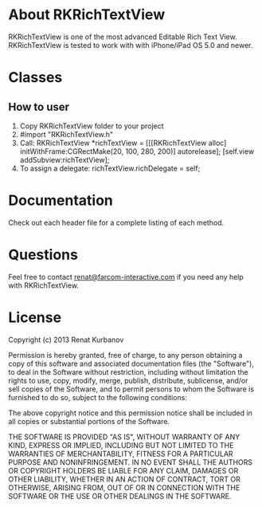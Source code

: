 # About RKRichTextView
RKRichTextView is one of the most advanced Editable Rich Text View.
RKRichTextView is tested to work with with iPhone/iPad OS 5.0 and newer.

# Classes
## How to user
1. Copy RKRichTextView folder to your project
2. #import "RKRichTextView.h"
3. Call: RKRichTextView *richTextView = [[[RKRichTextView alloc] initWithFrame:CGRectMake(20, 100, 280, 200)] autorelease];
	[self.view addSubview:richTextView];
4. To assign a delegate: richTextView.richDelegate = self;

# Documentation
Check out each header file for a complete listing of each method.

# Questions
Feel free to contact renat@farcom-interactive.com if you need any help with RKRichTextView.

# License
Copyright (c) 2013 Renat Kurbanov

Permission is hereby granted, free of charge, to any person obtaining a copy
of this software and associated documentation files (the "Software"), to deal
in the Software without restriction, including without limitation the rights
to use, copy, modify, merge, publish, distribute, sublicense, and/or sell
copies of the Software, and to permit persons to whom the Software is
furnished to do so, subject to the following conditions:

The above copyright notice and this permission notice shall be included in
all copies or substantial portions of the Software.

THE SOFTWARE IS PROVIDED "AS IS", WITHOUT WARRANTY OF ANY KIND, EXPRESS OR
IMPLIED, INCLUDING BUT NOT LIMITED TO THE WARRANTIES OF MERCHANTABILITY,
FITNESS FOR A PARTICULAR PURPOSE AND NONINFRINGEMENT. IN NO EVENT SHALL THE
AUTHORS OR COPYRIGHT HOLDERS BE LIABLE FOR ANY CLAIM, DAMAGES OR OTHER
LIABILITY, WHETHER IN AN ACTION OF CONTRACT, TORT OR OTHERWISE, ARISING FROM,
OUT OF OR IN CONNECTION WITH THE SOFTWARE OR THE USE OR OTHER DEALINGS IN
THE SOFTWARE.
